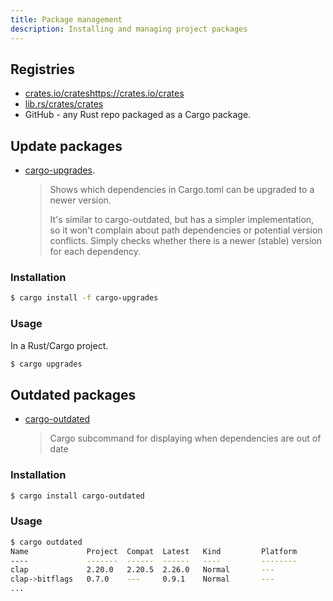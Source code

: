 ```yaml
---
title: Package management
description: Installing and managing project packages
---
```


## Registries

- [crates.io/crates](https://crates.io/crates)https://crates.io/crates
- [lib.rs/crates/crates](https://lib.rs/crates/crates)
- GitHub - any Rust repo packaged as a Cargo package.


## Update packages

- [cargo-upgrades](https://crates.io/crates/cargo-upgrades).
    > Shows which dependencies in Cargo.toml can be upgraded to a newer version.
    >
    > It's similar to cargo-outdated, but has a simpler implementation, so it won't complain about path dependencies or potential version conflicts. Simply checks whether there is a newer (stable) version for each dependency.

### Installation

```sh
$ cargo install -f cargo-upgrades
```

### Usage

In a Rust/Cargo project.

```sh
$ cargo upgrades
```


## Outdated packages

- [cargo-outdated](https://lib.rs/crates/cargo-outdated)
    > Cargo subcommand for displaying when dependencies are out of date

### Installation

```sh
$ cargo install cargo-outdated
```

### Usage

```sh
$ cargo outdated
Name             Project  Compat  Latest   Kind         Platform
----             -------  ------  ------   ----         --------
clap             2.20.0   2.20.5  2.26.0   Normal       ---
clap->bitflags   0.7.0    ---     0.9.1    Normal       ---
...
```
